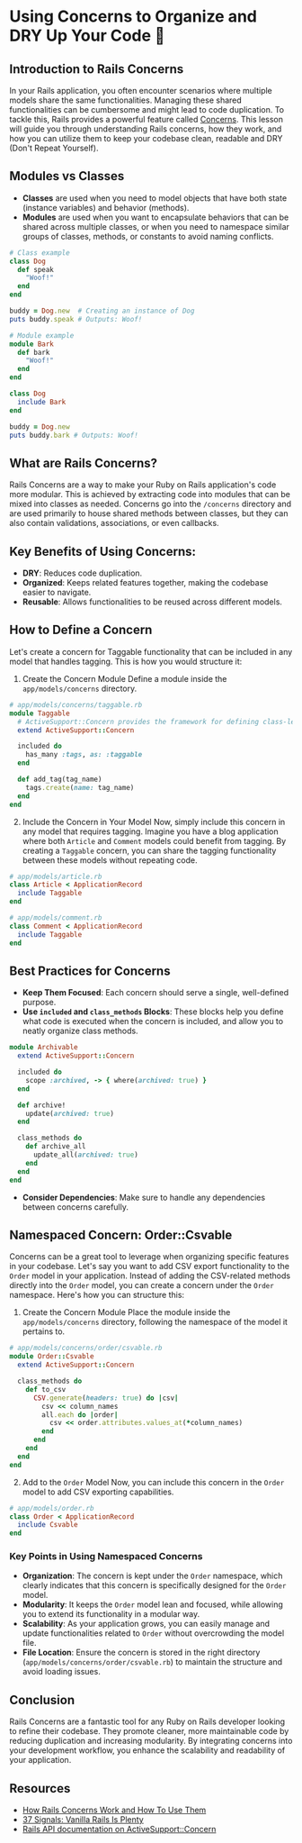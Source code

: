 # Using Concerns to Organize and DRY Up Your Code 🧱

## Introduction to Rails Concerns
In your Rails application, you often encounter scenarios where multiple models share the same functionalities. Managing these shared functionalities can be cumbersome and might lead to code duplication. To tackle this, Rails provides a powerful feature called [Concerns](https://api.rubyonrails.org/v7.0/classes/ActiveSupport/Concern.html). This lesson will guide you through understanding Rails concerns, how they work, and how you can utilize them to keep your codebase clean, readable and DRY (Don't Repeat Yourself).

## Modules vs Classes
- **Classes** are used when you need to model objects that have both state (instance variables) and behavior (methods).
- **Modules** are used when you want to encapsulate behaviors that can be shared across multiple classes, or when you need to namespace similar groups of classes, methods, or constants to avoid naming conflicts.

```ruby
# Class example
class Dog
  def speak
    "Woof!"
  end
end

buddy = Dog.new  # Creating an instance of Dog
puts buddy.speak # Outputs: Woof!
```

```ruby
# Module example
module Bark
  def bark
    "Woof!"
  end
end

class Dog
  include Bark
end

buddy = Dog.new
puts buddy.bark # Outputs: Woof!
```

## What are Rails Concerns?
Rails Concerns are a way to make your Ruby on Rails application's code more modular. This is achieved by extracting code into modules that can be mixed into classes as needed. Concerns go into the `/concerns` directory and are used primarily to house shared methods between classes, but they can also contain validations, associations, or even callbacks.

## Key Benefits of Using Concerns:
- **DRY**: Reduces code duplication.
- **Organized**: Keeps related features together, making the codebase easier to navigate.
- **Reusable**: Allows functionalities to be reused across different models.

## How to Define a Concern
Let's create a concern for Taggable functionality that can be included in any model that handles tagging. This is how you would structure it:

1. Create the Concern Module
Define a module inside the `app/models/concerns` directory.

```ruby
# app/models/concerns/taggable.rb
module Taggable
  # ActiveSupport::Concern provides the framework for defining class-level and instance-level methods, along with the ability to run additional code when the module is included. 
  extend ActiveSupport::Concern

  included do
    has_many :tags, as: :taggable
  end

  def add_tag(tag_name)
    tags.create(name: tag_name)
  end
end
```

2. Include the Concern in Your Model
Now, simply include this concern in any model that requires tagging. Imagine you have a blog application where both `Article` and `Comment` models could benefit from tagging. By creating a `Taggable` concern, you can share the tagging functionality between these models without repeating code.

```ruby
# app/models/article.rb
class Article < ApplicationRecord
  include Taggable
end
```

```ruby
# app/models/comment.rb
class Comment < ApplicationRecord
  include Taggable
end
```

## Best Practices for Concerns
- **Keep Them Focused**: Each concern should serve a single, well-defined purpose.
- **Use `included` and `class_methods` Blocks**: These blocks help you define what code is executed when the concern is included, and allow you to neatly organize class methods.

```ruby
module Archivable
  extend ActiveSupport::Concern

  included do
    scope :archived, -> { where(archived: true) }
  end

  def archive!
    update(archived: true)
  end

  class_methods do
    def archive_all
      update_all(archived: true)
    end
  end
end
```

- **Consider Dependencies**: Make sure to handle any dependencies between concerns carefully.

## Namespaced Concern: Order::Csvable
Concerns can be a great tool to leverage when organizing specific features in your codebase. Let's say you want to add CSV export functionality to the `Order` model in your application. Instead of adding the CSV-related methods directly into the `Order` model, you can create a concern under the `Order` namespace. Here's how you can structure this:

1. Create the Concern Module
Place the module inside the `app/models/concerns` directory, following the namespace of the model it pertains to.

```ruby
# app/models/concerns/order/csvable.rb
module Order::Csvable
  extend ActiveSupport::Concern

  class_methods do
    def to_csv
      CSV.generate(headers: true) do |csv|
        csv << column_names
        all.each do |order|
          csv << order.attributes.values_at(*column_names)
        end
      end
    end
  end
end
```

2. Add to the `Order` Model
Now, you can include this concern in the `Order` model to add CSV exporting capabilities.

```ruby
# app/models/order.rb
class Order < ApplicationRecord
  include Csvable
end
```

### Key Points in Using Namespaced Concerns
- **Organization**: The concern is kept under the `Order` namespace, which clearly indicates that this concern is specifically designed for the `Order` model.
- **Modularity**: It keeps the `Order` model lean and focused, while allowing you to extend its functionality in a modular way.
- **Scalability**: As your application grows, you can easily manage and update functionalities related to `Order` without overcrowding the model file.
- **File Location**: Ensure the concern is stored in the right directory (`app/models/concerns/order/csvable.rb`) to maintain the structure and avoid loading issues.

## Conclusion
Rails Concerns are a fantastic tool for any Ruby on Rails developer looking to refine their codebase. They promote cleaner, more maintainable code by reducing duplication and increasing modularity. By integrating concerns into your development workflow, you enhance the scalability and readability of your application.

## Resources
- [How Rails Concerns Work and How To Use Them](https://www.writesoftwarewell.com/how-rails-concerns-work-and-how-to-use-them/)
- [37 Signals: Vanilla Rails Is Plenty](https://dev.37signals.com/vanilla-rails-is-plenty)
- [Rails API documentation on ActiveSupport::Concern](https://api.rubyonrails.org/v7.1.3.2/classes/ActiveSupport/Concern.html)
